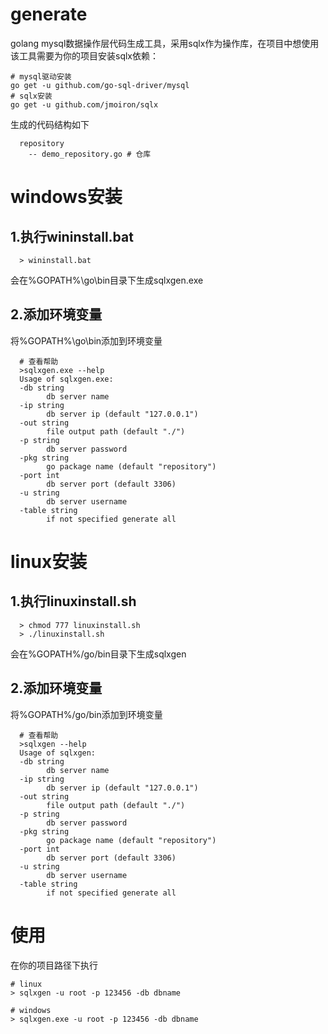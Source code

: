 # generate
golang mysql数据操作层代码生成工具，采用sqlx作为操作库，在项目中想使用该工具需要为你的项目安装sqlx依赖：
```
# mysql驱动安装
go get -u github.com/go-sql-driver/mysql
# sqlx安装
go get -u github.com/jmoiron/sqlx
```
生成的代码结构如下
```
  repository
    -- demo_repository.go # 仓库
```
# windows安装
## 1.执行wininstall.bat
```
  > wininstall.bat
```
会在%GOPATH%\go\bin目录下生成sqlxgen.exe
## 2.添加环境变量
将%GOPATH%\go\bin添加到环境变量

```
  # 查看帮助
  >sqlxgen.exe --help
  Usage of sqlxgen.exe:
  -db string
        db server name
  -ip string
        db server ip (default "127.0.0.1")
  -out string
        file output path (default "./")
  -p string
        db server password
  -pkg string
        go package name (default "repository")
  -port int
        db server port (default 3306)
  -u string
        db server username
  -table string
        if not specified generate all
```
# linux安装
## 1.执行linuxinstall.sh
```
  > chmod 777 linuxinstall.sh
  > ./linuxinstall.sh
```
会在%GOPATH%/go/bin目录下生成sqlxgen
## 2.添加环境变量
将%GOPATH%/go/bin添加到环境变量
```
  # 查看帮助
  >sqlxgen --help
  Usage of sqlxgen:
  -db string
        db server name
  -ip string
        db server ip (default "127.0.0.1")
  -out string
        file output path (default "./")
  -p string
        db server password
  -pkg string
        go package name (default "repository")
  -port int
        db server port (default 3306)
  -u string
        db server username
  -table string
        if not specified generate all
```
# 使用
在你的项目路径下执行
```
# linux
> sqlxgen -u root -p 123456 -db dbname
```
```
# windows
> sqlxgen.exe -u root -p 123456 -db dbname
```



